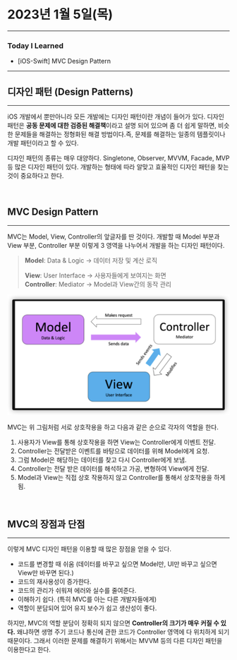 # 2023년 1월 5일(목)

---

### Today I Learned 

- [iOS-Swift] MVC Design Pattern

---

## 디자인 패턴 (Design Patterns)

------

iOS 개발에서 뿐만아니라 모든 개발에는 디자인 패턴이란 개념이 들어가 있다. 디자인 패턴은 **공동 문제에 대한 검증된 해결책**이라고 설명 되어 있으며 좀 더 쉽게 말하면, 비슷한 문제들을 해결하는 정형화된 해결 방법이다.즉, 문제를 해결하는 일종의 템플릿이나 개발 패턴이라고 할 수 있다.

디자인 패턴의 종류는 매우 대양하다. Singletone, Observer, MVVM, Facade, MVP 등 많은 디자인 패턴이 있다. 개발하는 형태에 따라 알맞고 효율적인 디자인 패턴을 찾는 것이 중요하다고 한다.

<br/>

## MVC Design Pattern

------

MVC는 Model, View, Controller의 앞글자를 딴 것이다. 개발할 때 Model 부분과 View 부분, Controller 부분 이렇게 3 영역을 나누어서 개발을 하는 디자인 패턴이다.

> **Model**: Data & Logic → 데이터 저장 및 계산 로직<br/>
>
>  **View**: User Interface → 사용자들에게 보여지는 화면 <br/>
> **Controller**: Mediator → Model과 View간의 동작 관리

![](https://github.com/myungsun7782/TIL/blob/main/image/MVC.png)

MVC는 위 그림처럼 서로 상호작용을 하고 다음과 같은 순으로 각자의 역할을 한다.

1. 사용자가 View를 통해 상호작용을 하면 View는 Controller에게 이벤트 전달.
2. Controller는 전달받은 이벤트를 바탕으로 데이터를 위해 Model에게 요청.
3. 그럼 Model은 해당하는 데이터를 찾고 다시 Controller에게 보냄.
4. Controller는 전달 받은 데이터를 해석하고 가공, 변형하여 View에게 전달.
5. Model과 View는 직접 상호 작용하지 않고 Controller를 통해서 상호작용을 하게 됨.

<br/>

## MVC의 장점과 단점

------

이렇게 MVC 디자인 패턴을 이용할 때 많은 장점을 얻을 수 있다.

- 코드를 변경할 때 쉬움 (데이터를 바꾸고 싶으면 Model만, UI만 바꾸고 싶으면 View만 바꾸면 된다.)
- 코드의 재사용성이 증가한다.
- 코드의 관리가 쉬워져 에러와 실수를 줄여준다.
- 이해하기 쉽다. (특히 MVC를 아는 다른 개발자들에게)
- 역할이 분담되어 있어 유지 보수가 쉽고 생산성이 좋다.

하지만, MVC의 역할 분담이 정확히 되지 않으면 **Controller의 크기가 매우 커질 수 있다.** 왜냐하면 생명 주기 코드나 통신에 관한 코드가 Controller 영역에 다 위치하게 되기 때문이다. 그래서 이러한 문제를 해결하기 위해서는 MVVM 등의 다른 디자인 패턴을 이용한다고 한다.